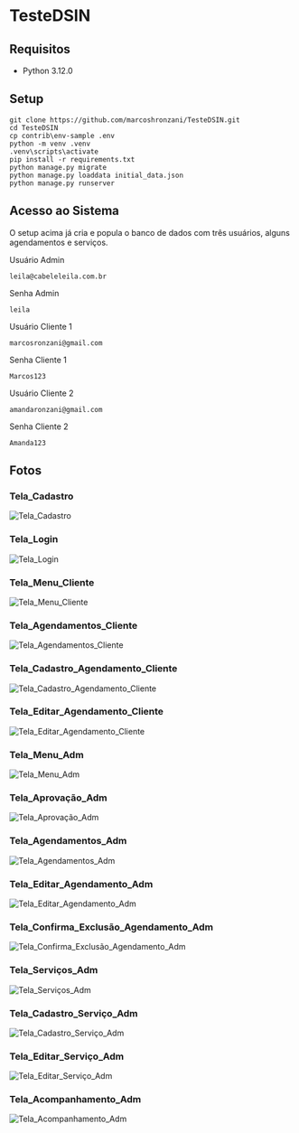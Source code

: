 # TesteDSIN

## Requisitos
- Python 3.12.0

## Setup

``` 
git clone https://github.com/marcoshronzani/TesteDSIN.git
cd TesteDSIN
cp contrib\env-sample .env
python -m venv .venv
.venv\scripts\activate
pip install -r requirements.txt
python manage.py migrate
python manage.py loaddata initial_data.json
python manage.py runserver
```

## Acesso ao Sistema

O setup acima já cria e popula o banco de dados com três usuários, alguns agendamentos e serviços.

Usuário Admin
````
leila@cabeleleila.com.br
````
Senha Admin
````
leila
````

Usuário Cliente 1
````
marcosronzani@gmail.com
````
Senha Cliente 1
````
Marcos123
````

Usuário Cliente 2
````
amandaronzani@gmail.com
````
Senha Cliente 2
````
Amanda123
````

## Fotos
### Tela_Cadastro
![Tela_Cadastro](./FOTOS_SISTEMA/01-Tela_Cadastro.png "Tela_Cadastro")

### Tela_Login
![Tela_Login](./FOTOS_SISTEMA/02-Tela_Login.png "Tela_Login")

### Tela_Menu_Cliente
![Tela_Menu_Cliente](./FOTOS_SISTEMA/03-Tela_Menu_Cliente.png "Tela_Menu_Cliente")

### Tela_Agendamentos_Cliente
![Tela_Agendamentos_Cliente](./FOTOS_SISTEMA/04-Tela_Agendamentos_Cliente.png "Tela_Agendamentos_Cliente")

### Tela_Cadastro_Agendamento_Cliente
![Tela_Cadastro_Agendamento_Cliente](./FOTOS_SISTEMA/05-Tela_Cadastro_Agendamento_Cliente.png "Tela_Cadastro_Agendamento_Cliente")

### Tela_Editar_Agendamento_Cliente
![Tela_Editar_Agendamento_Cliente](./FOTOS_SISTEMA/06-Tela_Editar_Agendamento_Cliente.png "Tela_Editar_Agendamento_Cliente")

### Tela_Menu_Adm
![Tela_Menu_Adm](./FOTOS_SISTEMA/10-Tela_Menu_Adm.png "Tela_Menu_Adm")

### Tela_Aprovação_Adm
![Tela_Aprovação_Adm](./FOTOS_SISTEMA/11-Tela_Aprovação_Adm.png "Tela_Aprovação_Adm")

### Tela_Agendamentos_Adm
![Tela_Agendamentos_Adm](./FOTOS_SISTEMA/12-Tela_Agendamentos_Adm.png "Tela_Agendamentos_Adm")

### Tela_Editar_Agendamento_Adm
![Tela_Editar_Agendamento_Adm](./FOTOS_SISTEMA/13-Tela_Editar_Agendamento_Adm.png "Tela_Editar_Agendamento_Adm")

### Tela_Confirma_Exclusão_Agendamento_Adm
![Tela_Confirma_Exclusão_Agendamento_Adm](./FOTOS_SISTEMA/14-Tela_Confirma_Exclusão_Agendamento_Adm.png "Tela_Confirma_Exclusão_Agendamento_Adm")

### Tela_Serviços_Adm
![Tela_Serviços_Adm](./FOTOS_SISTEMA/15-Tela_Serviços_Adm.png "Tela_Serviços_Adm")

### Tela_Cadastro_Serviço_Adm
![Tela_Cadastro_Serviço_Adm](./FOTOS_SISTEMA/16-Tela_Cadastro_Serviço_Adm.png "Tela_Cadastro_Serviço_Adm")

### Tela_Editar_Serviço_Adm
![Tela_Editar_Serviço_Adm](./FOTOS_SISTEMA/17-Tela_Editar_Serviço_Adm.png "Tela_Editar_Serviço_Adm")

### Tela_Acompanhamento_Adm
![Tela_Acompanhamento_Adm](./FOTOS_SISTEMA/18-Tela_Acompanhamento_Adm.png "Tela_Acompanhamento_Adm")